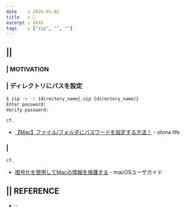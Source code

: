 ```yaml
---
date    : 2024-01-01
title   : 🍏 
excerpt : XXXX
tags    : ["zip", "", ""]
---
```


## || 
### | MOTIVATION


### | ディレクトリにパスを設定
```sh
$ zip -e -r {directory_name}.zip {directory_name/}
Enter password:
Verify password:
```

`cf.`
- [【Mac】ファイル/フォルダにパスワードを設定する方法！](https://otona-life.com/2022/12/13/147665/) - otona life


### | 

`cf.`
- [暗号化を使用してMacの情報を保護する](https://support.apple.com/ja-jp/guide/mac-help/mh40593/mac) - macOSユーザガイド



## || REFERENCE
- []() -
